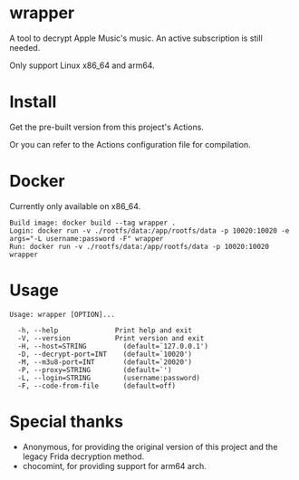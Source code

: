 # wrapper
A tool to decrypt Apple Music's music. An active subscription is still needed.

Only support Linux x86_64 and arm64.

# Install
Get the pre-built version from this project's Actions. 

Or you can refer to the Actions configuration file for compilation.

# Docker
Currently only available on x86_64.
```
Build image: docker build --tag wrapper .
Login: docker run -v ./rootfs/data:/app/rootfs/data -p 10020:10020 -e args="-L username:password -F" wrapper
Run: docker run -v ./rootfs/data:/app/rootfs/data -p 10020:10020 wrapper
```

# Usage
```
Usage: wrapper [OPTION]...

  -h, --help              Print help and exit
  -V, --version           Print version and exit
  -H, --host=STRING         (default=`127.0.0.1')
  -D, --decrypt-port=INT    (default=`10020')
  -M, --m3u8-port=INT       (default=`20020')
  -P, --proxy=STRING        (default=`')
  -L, --login=STRING        (username:password)
  -F, --code-from-file      (default=off)
```

# Special thanks
- Anonymous, for providing the original version of this project and the legacy Frida decryption method.
- chocomint, for providing support for arm64 arch.